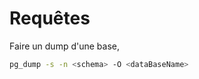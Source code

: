 # Requêtes

Faire un dump d'une base, 
```bash
pg_dump -s -n <schema> -O <dataBaseName>
```
<!--stackedit_data:
eyJoaXN0b3J5IjpbLTE5OTM3NzI3MzBdfQ==
-->